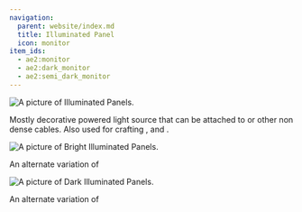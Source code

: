 ```yaml
---
navigation:
  parent: website/index.md
  title: Illuminated Panel
  icon: monitor
item_ids:
  - ae2:monitor
  - ae2:dark_monitor
  - ae2:semi_dark_monitor
---
```


![A picture of Illuminated Panels.](../../assets/large/illuminated_panel.png)

Mostly decorative powered light source that can be attached to <ItemLink id="fluix_glass_cable"/> or other non dense
cables. Also used for crafting <ItemLink id="terminal"/>, <ItemLink id="pattern_access_terminal"/>
and <ItemLink id="storage_monitor"/>.

<RecipeFor id="semi_dark_monitor" />

![A picture of Bright Illuminated Panels.](../../assets/large/bright_illuminated_panel.png)

An alternate variation of <ItemLink id="semi_dark_monitor"/>

<RecipeFor id="monitor" />

![A picture of Dark Illuminated Panels.](../../assets/large/dark_illuminated_panel.png)

An alternate variation of <ItemLink id="semi_dark_monitor"/>

<RecipeFor id="dark_monitor" />
